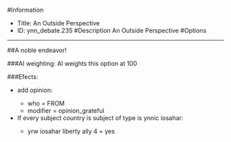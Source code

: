 #Information
 - Title: An Outside Perspective
 - ID: ynn_debate.235
#Description
An Outside Perspective
#Options

___
##A noble endeavor!

###AI weighting:
AI weights this option at 100


###Efects:<ul><li>add opinion:</li><ul><li>who = FROM</li><li>modifier = opinion_grateful</li></ul><li>If every subject country is subject of type is ynnic iosahar:</li><ul><li>yrw iosahar liberty ally 4 = yes</li></ul></ul>

